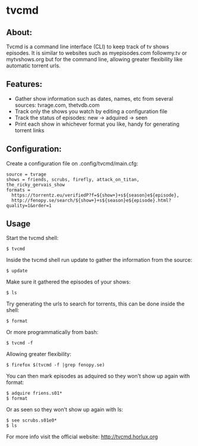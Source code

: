 # tvcmd

## About:

Tvcmd is a command line interface (CLI) to keep track of tv shows episodes.
It is similar to websites such as myepisodes.com followmy.tv or mytvshows.org
but for the command line, allowing greater flexibility like automatic
torrent urls.

## Features:

* Gather show information such as dates, names, etc from several sources: tvrage.com, thetvdb.com
* Track only the shows you watch by editing a configuration file
* Track the status of episodes: new -> adquired -> seen
* Print each show in whichever format you like, handy for generating torrent links

## Configuration:

Create a configuration file on .config/tvcmd/main.cfg:

    source = tvrage
    shows = friends, scrubs, firefly, attack_on_titan, the_ricky_gervais_show
    formats =
      https://torrentz.eu/verifiedP?f=${show+}+s${season}e${episode},
      http://fenopy.se/search/${show+}+s${season}e${episode}.html?quality=1&order=1

## Usage

Start the tvcmd shell:

    $ tvcmd

Inside the tvcmd shell run update to gather the information from the source:

    $ update

Make sure it gathered the episodes of your shows:

    $ ls

Try generating the urls to search for torrents, this can be done inside the shell:

    $ format

Or more programmatically from bash:

    $ tvcmd -f

Allowing greater flexibility:

    $ firefox $(tvcmd -f |grep fenopy.se)

You can then mark episodes as adquired so they won't show up again with format:
  
    $ adquire friens.s01*
    $ format

Or as seen so they won't show up again with ls:

    $ see scrubs.s01e0*
    $ ls

For more info visit the official website: http://tvcmd.horlux.org
